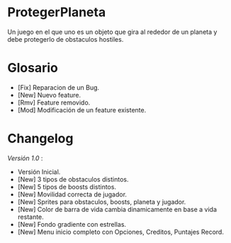 # ProtegerPlaneta
Un juego en el que uno es un objeto que gira al rededor de un planeta y debe protegerlo de obstaculos hostiles.

# Glosario
- [Fix] Reparacion de un Bug.
- [New] Nuevo feature.
- [Rmv] Feature removido.
- [Mod] Modificación de un feature existente.

# Changelog
*Versión 1.0* : 
- Versión Inicial. 
- [New] 3 tipos de obstaculos distintos.
- [New] 5 tipos de boosts distintos.
- [New] Movilidad correcta de jugador.
- [New] Sprites para obstaculos, boosts, planeta y jugador.
- [New] Color de barra de vida cambia dinamicamente en base a vida restante.
- [New] Fondo gradiente con estrellas.
- [New] Menu inicio completo con Opciones, Creditos, Puntajes Record.
